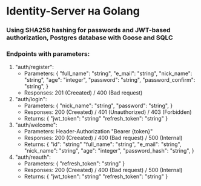 # Identity-Server на Golang
### Using SHA256 hashing for passwords and JWT-based authorization, Postgres database with Goose and SQLC
### Endpoints with parameters:

1. "auth/register":
   * Parameters:
  {
    "full_name":        "string",
    "e_mail":           "string",
    "nick_name":        "string",
    "age":              "integer",
    "password":         "string",
    "password_confirm": "string",
  }
   * Responses: 201 (Creeated) / 400 (Bad request)
1. "auth/login":
   * Parameters:
  {
    "nick_name":        "string",
    "password":         "string",
  }
   * Responses: 200 (Creeated) / 401 (Unauthorized) / 403 (Forbidden)
   * Returns:
  {
     "jwt_token":     "string"
     "refresh_token": "string"
  }
1. "auth/welcome":
   * Parameters: Header-Authorization "Bearer {token}"
   * Responses: 200 (Creeated) / 400 (Bad request) / 500 (Internal)
   * Returns:
  {
   "id":                     "string"
   "full_name":              "string",
    "e_mail":                "string",
    "nick_name":             "string",
    "age":                   "integer",
    "password_hash":         "string",
}
1. "auth/reauth":
   * Parameters:
  {
    "refresh_token": "string"
  }
   * Responses: 200 (Creeated) / 400 (Bad request) / 500 (Internal)
   * Returns:
  {
     "jwt_token":     "string"
     "refresh_token": "string"
  }
